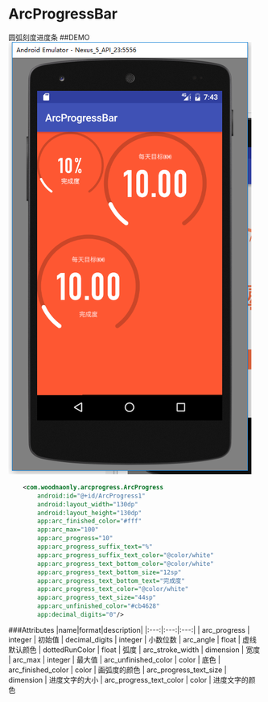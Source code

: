 # ArcProgressBar
圆弧刻度进度条
##DEMO
![](./arcprogressbar.png)
```xml
    <com.woodnaonly.arcprogress.ArcProgress
        android:id="@+id/ArcProgress1"
        android:layout_width="130dp"
        android:layout_height="130dp"
        app:arc_finished_color="#fff"
        app:arc_max="100"
        app:arc_progress="10"
        app:arc_progress_suffix_text="%"
        app:arc_progress_suffix_text_color="@color/white"
        app:arc_progress_text_bottom_color="@color/white"
        app:arc_progress_text_bottom_size="12sp"
        app:arc_progress_text_bottom_text="完成度"
        app:arc_progress_text_color="@color/white"
        app:arc_progress_text_size="44sp"
        app:arc_unfinished_color="#cb4628"
        app:decimal_digits="0"/>
```
###Attributes
|name|format|description|
|:---:|:---:|:---:|
| arc_progress | integer | 初始值
| decimal_digits | integer | 小数位数
| arc_angle | float | 虚线默认颜色
| dottedRunColor | float | 弧度
| arc_stroke_width | dimension | 宽度
| arc_max | integer | 最大值
| arc_unfinished_color | color | 底色
| arc_finished_color | color | 画弧度的颜色
| arc_progress_text_size | dimension | 进度文字的大小
| arc_progress_text_color | color | 进度文字的颜色

